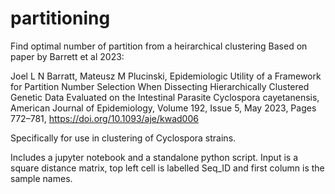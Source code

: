 # partitioning
Find optimal number of partition from a heirarchical clustering
Based on paper by Barrett et al 2023:

Joel L N Barratt, Mateusz M Plucinski, Epidemiologic Utility of a Framework for Partition Number Selection When Dissecting Hierarchically Clustered Genetic Data Evaluated on the Intestinal Parasite Cyclospora cayetanensis, American Journal of Epidemiology, Volume 192, Issue 5, May 2023, Pages 772–781, https://doi.org/10.1093/aje/kwad006

Specifically for use in clustering of Cyclospora strains.

Includes a jupyter notebook and a standalone python script.
Input is a square distance matrix, top left cell is labelled Seq_ID 
and first column is the sample names.
